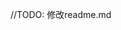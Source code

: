 [//]: # (# 简易的管道系统)

[//]: # (使用管道的框架去处理一些数据流处理一类的工作，之所以称之为简单，是因为此版的管道组装使用的是硬编码，实现模块的管道也是通过继承接口和在其构造函数里面构建（参考DamagePipeLine）。)

[//]: # (实际上管道的组装和构建都可以通过使用字符串反序列化，这样可以给编辑器和策划配表提供便利。)

[//]: # (## 目录结构)

[//]: # ()
[//]: # ( - Base 简易管道架构的基础脚本)

[//]: # (   - APipelineStage 抽象的管道组件的基类，实际上只是代替实现了一个克隆效果，克隆是为了工厂使用享元模式创造实例)

[//]: # (   - Pipeline 管道，负责把Stage组装起来)

[//]: # (   - PipelineContext 管道上下文，实现IPipelineContext接口)

[//]: # (   - Factory 这个代码实现了两种工厂，一个依赖特征加反射，一个依赖配置字段，实际上都是配置字段罢了&#40;&#41;，如果需要更换工厂，只需要更换FramworkFactory中对应的实例即可，这两个工厂也体现了该框架的可替换性)

[//]: # (     - ReflectionPipeLineFactory 依照反射实现的管道工厂)

[//]: # (     - DictionaryPipelineFactory 依赖配置字段实现工厂，字段格式是&#40;"索引的key","反射使用的全名"&#41;)

[//]: # ( - Example)

[//]: # (   - TestPipeline 一个纯测试的管道，无任何实际意义)

[//]: # (   - DamagePipeLine 一个伤害计算管道的例子)
//TODO: 修改readme.md